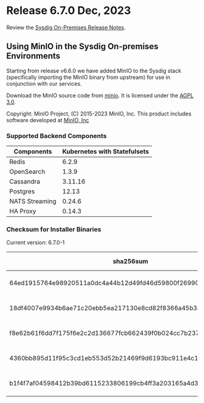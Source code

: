 Release 6.7.0 Dec, 2023
===

Review the [Sysdig On-Premises Release Notes](https://docs.sysdig.com/en/release-notes/sysdig-on-premises-release-notes/).

## Using MinIO in the Sysdig On-premises Environments

Starting from release v6.6.0 we have added MinIO to the Sysdig stack (specifically importing the MinIO binary from upstream) for use in conjunction with our services.

Download the MinIO source code from [minio](https://github.com/minio/minio). It is licensed under the [AGPL 3.0](https://github.com/minio/minio/blob/master/LICENSE).

Copyright: MinIO Project, (C) 2015-2023 MinIO, Inc. This product includes software developed at [MinIO, Inc](https://min.io/)

### Supported Backend Components

| **Components** | **Kubernetes with Statefulsets** |
|---|---|
| Redis                      | 6.2.9 |
| OpenSearch                 | 1.3.9 |
| Cassandra                  | 3.11.16 |
| Postgres                   | 12.13 |
| NATS Streaming             | 0.24.6 |
| HA Proxy                   | 0.14.3 |


### Checksum for Installer Binaries

Current version: 6.7.0-1

| **sha256sum** | **Installer binary** |
|---|---|
| 64ed1915764e98920511a0dc4a44b12d49fd46d59800f26990c9c2b9e77cb14e | installer-darwin-amd64 |
| 18df4007e9934b6ae71c20ebb5ea217130e8cd82f8366a45b3aefef318e92d75 | installer-darwin-arm64 |
| f8e62b61f6dd7f175f6e2c2d136677fcb662439f0b024cc7b237469b5ac5a88e | installer-linux-amd64 |
| 4360bb895d11f95c3cd1eb553d52b21469f9d6193bc911e4c1bffe67c0684c50 | installer-linux-arm |
| b1f4f7af04598412b39bd6115233806199cb4ff3a203165a4d3283ffb40d24c2 | installer-linux-arm64 |